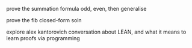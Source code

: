 prove the summation formula
    odd, even, then generalise

prove the fib closed-form soln

explore alex kantorovich conversation about LEAN, and what it means to learn proofs via programming
